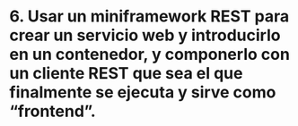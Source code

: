 # 6. Usar un miniframework REST para crear un servicio web y introducirlo en un contenedor, y componerlo con un cliente REST que sea el que finalmente se ejecuta y sirve como “frontend”.